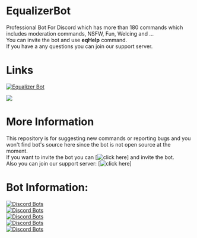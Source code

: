 # EqualizerBot
Professional Bot For Discord which has more than 180 commands which includes moderation commands, NSFW, Fun, Welcing and ...<br />
You can invite the bot and use **eqHelp** command.<br />
If you have a any questions you can join our support server.

# Links
<p><a href="https://discordbots.org/bot/equalizer"><img src="https://discordbots.org/api/widget/405349279331254282.svg" alt="Equalizer Bot"/></a></p>
<p><a href="https://discord.gg/R5cEHyy"><img src="https://discordapp.com/api/guilds/405241739486429194/widget.png?style=banner3"></a></p>

# More Information
This repository is for suggesting new commands or reporting bugs and you won't find bot's source here since the bot is not open source at the moment.<br />
If you want to invite the bot you can [![click here](http://equalizerbot.xyz)] and invite the bot.<br />
Also you can join our support server: [![click here](https://discord.gg/R5cEHyy)]

# Bot Information:
[![Discord Bots](https://discordbots.org/api/widget/status/405349279331254282.svg?noavatar=true)](https://discordbots.org/bot/equalizer)<br />
[![Discord Bots](https://discordbots.org/api/widget/servers/405349279331254282.svg?noavatar=true)](https://discordbots.org/bot/equalizer)<br />
[![Discord Bots](https://discordbots.org/api/widget/upvotes/405349279331254282.svg?noavatar=true)](https://discordbots.org/bot/equalizer)<br />
[![Discord Bots](https://discordbots.org/api/widget/lib/405349279331254282.svg?noavatar=true)](https://discordbots.org/bot/equalizer)<br />
[![Discord Bots](https://discordbots.org/api/widget/owner/405349279331254282.svg?noavatar=true)](https://discordbots.org/bot/equalizer)
